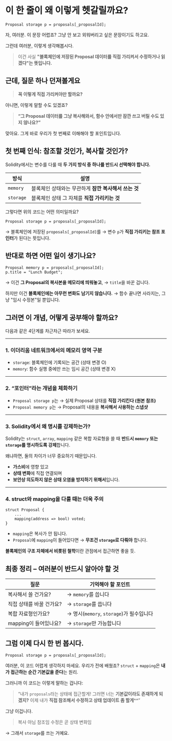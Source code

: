 # 이 한 줄이 왜 이렇게 헷갈릴까요?

```solidity
Proposal storage p = proposals[_proposalId];
```

자, 여러분. 이 문장 어렵죠?
그냥 안 보고 외워버리고 싶은 문장이기도 하고요.

그런데 여러분, 이렇게 생각해봅시다.

> 이건 사실 **"블록체인에 저장된 Proposal 데이터를 직접 가리켜서 수정하거나 읽겠다"는 뜻입니다.**

## 근데, 질문 하나 던져볼게요

> **꼭 이렇게 직접 가리켜야만 할까요?**

아니면, 이렇게 말할 수도 있겠죠?

> **“그 Proposal 데이터를 그냥 복사해와서, 함수 안에서만 잠깐 쓰고 버릴 수도 있지 않나요?”**

맞아요. 그게 바로 우리가 첫 번째로 이해해야 할 포인트입니다.

## 첫 번째 인식: 참조할 것인가, 복사할 것인가?

Solidity에서는 변수를 다룰 때
**두 가지 방식 중 하나를 반드시 선택해야 합니다.**

| 방식      | 설명                                                 |
| --------- | ---------------------------------------------------- |
| `memory`  | 블록체인 상태와는 무관하게 **잠깐 복사해서 쓰는 것** |
| `storage` | 블록체인 상태 그 자체를 **직접 가리키는 것**         |

그렇다면 위의 코드는 어떤 의미일까요?

```solidity
Proposal storage p = proposals[_proposalId];
```

→ 블록체인에 저장된 `proposals[_proposalId]`를
→ 변수 `p`가 **직접 가리키는 참조 포인터**가 된다는 뜻입니다.

## 반대로 하면 어떤 일이 생기나요?

```solidity
Proposal memory p = proposals[_proposalId];
p.title = "Lunch Budget";
```

→ 이건 **그 Proposal의 복사본을 메모리에 띄워놓고**,
→ `title`을 바꾼 겁니다.

하지만 이건 **블록체인에는 아무런 변화도 남기지 않습니다.**
→ 함수 끝나면 사라지는, 그냥 "임시 수정본"일 뿐입니다.

## 그러면 이 개념, 어떻게 공부해야 할까요?

다음과 같은 4단계를 차근차근 따라가 보세요.

---

### 1. **이더리움 네트워크에서의 메모리 영역 구분**

- `storage`: 블록체인에 기록되는 공간 (상태 변경 O)
- `memory`: 함수 실행 중에만 쓰는 임시 공간 (상태 변경 X)

---

### 2. **“포인터”라는 개념을 체화하기**

- `Proposal storage p`는
  → 실제 Proposal 상태를 **직접 가리킨다 (원본 참조)**
- `Proposal memory p`는
  → Proposal의 내용을 **복사해서 사용하는 스냅샷**

---

### 3. **Solidity에서 왜 명시를 강제하는가?**

Solidity는 `struct`, `array`, `mapping` 같은 복합 자료형을 쓸 때
**반드시 `memory` 또는 `storage`를 명시하도록 강제**합니다.

왜냐하면, 둘의 차이가 너무 중요하기 때문입니다.

- **가스비**에 영향 있고
- **상태 변화**에 직접 연결되며
- **보안상 의도하지 않은 상태 오염을 방지하기 위해서**입니다.

---

### 4. **struct와 mapping을 다룰 때는 더욱 주의**

```solidity
struct Proposal {
    ...
    mapping(address => bool) voted;
}
```

- `mapping`은 복사가 안 됩니다.
- `Proposal`에 `mapping`이 들어있다면
  → **무조건 `storage`로 다뤄야** 합니다.

**블록체인의 구조 자체에서 비롯된 철학**이란 관점에서 접근하면 좋을 듯.

## 최종 정리 – 여러분이 반드시 알아야 할 것

| 질문                     | 기억해야 할 포인트                       |
| ------------------------ | ---------------------------------------- |
| 복사해서 쓸 건가요?      | → `memory`를 씁니다                      |
| 직접 상태를 바꿀 건가요? | → `storage`를 씁니다                     |
| 복합 자료형인가요?       | → 명시(`memory`, `storage`)가 필수입니다 |
| mapping이 들어있나요?    | → `storage`만 가능합니다                 |

## 그럼 이제 다시 한 번 봅시다.

```solidity
Proposal storage p = proposals[_proposalId];
```

여러분, 이 코드 어렵게 생각하지 마세요.
우리가 전에 배웠죠?
`struct` + `mapping`은 **내가 접근하는 순간 기본값을 준다**는 원리.

그러니까 이 코드는 이렇게 말하는 겁니다:

> “내가 `proposals`라는 상태에 접근할게!
> 그러면 너는 **기본값이라도 존재하게 되겠지?**
> 이제 내가 **직접 참조해서 수정하고 상태 업데이트 좀 할게^^**”

그냥 이겁니다.

> 복사 아님
> 참조임
> 수정은 곧 상태 변화임

→ 그래서 `storage`를 쓰는 거예요.
